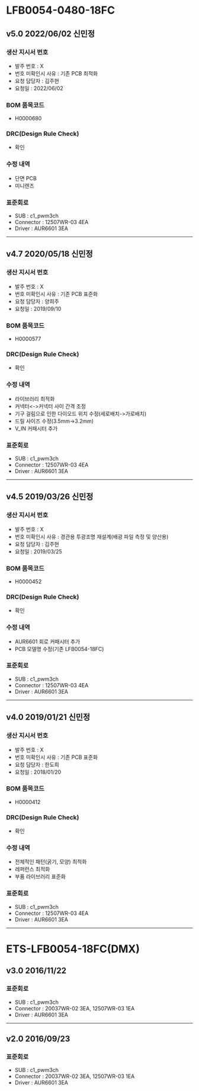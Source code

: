 # LFB0054-0480-18FC

## v5.0 2022/06/02 신민정

### 생산 지시서 번호
* 발주 번호 : X
* 번호 미확인시 사유 : 기존 PCB 최적화
* 요청 담당자 : 김주현
* 요청일 : 2022/06/02

### BOM 품목코드
* H0000680

### DRC(Design Rule Check)
* 확인

### 수정 내역
* 단면 PCB
* 미니렌즈  

### 표준회로
* SUB : c1_pwm3ch
* Connector : 12507WR-03 4EA
* Driver : AUR6601 3EA

----------

## v4.7 2020/05/18 신민정

### 생산 지시서 번호
* 발주 번호 : X
* 번호 미확인시 사유 : 기존 PCB 표준화
* 요청 담당자 : 양희주
* 요청일 : 2019/09/10

### BOM 품목코드
* H0000577

### DRC(Design Rule Check)
* 확인

### 수정 내역
* 라이브러리 최적화
* 커넥터<->커넥터 사이 간격 조정
* 기구 걸림으로 인한 다이오드 위치 수정(세로배치->가로배치)
* 드릴 사이즈 수정(3.5mm->3.2mm)
* V_IN 커패시터 추가

### 표준회로
* SUB : c1_pwm3ch
* Connector : 12507WR-03 4EA
* Driver : AUR6601 3EA

----------

## v4.5 2019/03/26 신민정

### 생산 지시서 번호
* 발주 번호 : X
* 번호 미확인시 사유 : 경관용 투광조명 재설계(배광 파일 측정 및 양산용)
* 요청 담당자 : 김주현
* 요청일 : 2019/03/25

### BOM 품목코드
* H0000452

### DRC(Design Rule Check)
* 확인

### 수정 내역
* AUR6601 회로 커패시터 추가
* PCB 모델명 수정(기존 LFB0054-18FC)

### 표준회로
* SUB : c1_pwm3ch
* Connector : 12507WR-03 4EA
* Driver : AUR6601 3EA

----------

## v4.0 2019/01/21 신민정

### 생산 지시서 번호
* 발주 번호 : X
* 번호 미확인시 사유 : 기존 PCB 표준화
* 요청 담당자 : 한도희
* 요청일 : 2018/01/20

### BOM 품목코드
* H0000412

### DRC(Design Rule Check)
* 확인

### 수정 내역
* 전체적인 패턴(굵기, 모양) 최적화
* 레퍼런스 최적화
* 부품 라이브러리 표준화

### 표준회로
* SUB : c1_pwm3ch
* Connector : 12507WR-03 4EA
* Driver : AUR6601 3EA

----------

# ETS-LFB0054-18FC(DMX)

## v3.0 2016/11/22

### 표준회로
* SUB : c1_pwm3ch
* Connector : 20037WR-02 3EA, 12507WR-03 1EA
* Driver : AUR6601 3EA

----------

## v2.0 2016/09/23

### 표준회로
* SUB : c1_pwm3ch
* Connector : 20037WR-02 3EA, 12507WR-03 1EA
* Driver : AUR6601 3EA
